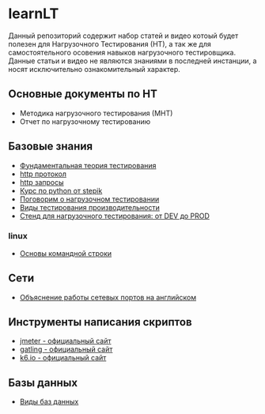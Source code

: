 # learnLT

Данный репозиторий содержит набор статей и видео котоый будет полезен для Нагрузочного Тестирования (НТ), а так же для самостоятельного осовения навыков нагрузочного тестировщика. Данные статьи и видео не являются знаниями в последней инстанции, а носят исключительно ознакомительный характер.

## Основные документы по НТ

* Методика нагрузочного тестирования (МНТ)
* Отчет по нагрузочному тестированию

## Базовые знания

* [Фундаментальная теория тестирования](https://habr.com/ru/post/549054/)
* [http протокол](https://ru.wikipedia.org/wiki/HTTP)
* [http запросы](https://selectel.ru/blog/http-request/)
* [Курс по python от stepik](https://stepik.org/course/67/syllabus)
* [Поговорим о нагрузочном тестировании](https://habr.com/ru/company/veeam/blog/578942/)
* [Виды тестирования производительности](https://software-testing.ru/library/testing/performance-testing/3444-thoughts-performance-testing-types)
* [Стенд для нагрузочного тестирования: от DEV до PROD](https://habr.com/ru/company/rtlabs/blog/577580/)
### linux

* [Основы командной строки](https://ru.hexlet.io/courses/cli-basics)

## Сети

* [Объяснение работы сетевых портов на английском](https://www.youtube.com/watch?v=g2fT-g9PX9o)

## Инструменты написания скриптов

* [jmeter - официальный сайт](https://jmeter.apache.org/)
* [gatling - официальный сайт](https://gatling.io/)
* [k6.io - официальный сайт](https://k6.io/)

## Базы данных

* [Виды баз данных](https://selectel.ru/blog/databases-types/)


